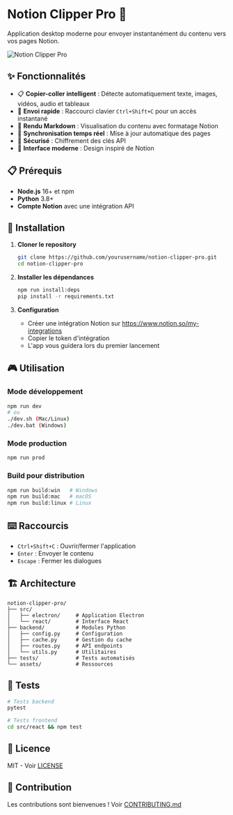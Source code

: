 # Notion Clipper Pro 🚀

Application desktop moderne pour envoyer instantanément du contenu vers vos pages Notion.

![Notion Clipper Pro](./assets/screenshot.png)

## ✨ Fonctionnalités

- 📋 **Copier-coller intelligent** : Détecte automatiquement texte, images, vidéos, audio et tableaux
- 🎯 **Envoi rapide** : Raccourci clavier `Ctrl+Shift+C` pour un accès instantané  
- 📝 **Rendu Markdown** : Visualisation du contenu avec formatage Notion
- 🔄 **Synchronisation temps réel** : Mise à jour automatique des pages
- 🔐 **Sécurisé** : Chiffrement des clés API
- 🎨 **Interface moderne** : Design inspiré de Notion

## 📋 Prérequis

- **Node.js** 16+ et npm
- **Python** 3.8+
- **Compte Notion** avec une intégration API

## 🚀 Installation

1. **Cloner le repository**
   ```bash
   git clone https://github.com/yourusername/notion-clipper-pro.git
   cd notion-clipper-pro
   ```

2. **Installer les dépendances**
   ```bash
   npm run install:deps
   pip install -r requirements.txt
   ```

3. **Configuration**
   - Créer une intégration Notion sur https://www.notion.so/my-integrations
   - Copier le token d'intégration
   - L'app vous guidera lors du premier lancement

## 🎮 Utilisation

### Mode développement
```bash
npm run dev
# ou
./dev.sh (Mac/Linux)
./dev.bat (Windows)
```

### Mode production
```bash
npm run prod
```

### Build pour distribution
```bash
npm run build:win   # Windows
npm run build:mac   # macOS
npm run build:linux # Linux
```

## ⌨️ Raccourcis

- `Ctrl+Shift+C` : Ouvrir/fermer l'application
- `Enter` : Envoyer le contenu
- `Escape` : Fermer les dialogues

## 🏗️ Architecture

```
notion-clipper-pro/
├── src/
│   ├── electron/     # Application Electron
│   └── react/        # Interface React
├── backend/          # Modules Python
│   ├── config.py     # Configuration
│   ├── cache.py      # Gestion du cache
│   ├── routes.py     # API endpoints
│   └── utils.py      # Utilitaires
├── tests/            # Tests automatisés
└── assets/           # Ressources
```

## 🧪 Tests

```bash
# Tests backend
pytest

# Tests frontend
cd src/react && npm test
```

## 📝 Licence

MIT - Voir [LICENSE](./LICENSE)

## 🤝 Contribution

Les contributions sont bienvenues ! Voir [CONTRIBUTING.md](./CONTRIBUTING.md)